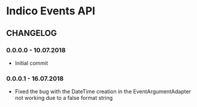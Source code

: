 # Indico Events API

## CHANGELOG

### 0.0.0.0 - 10.07.2018

- Initial commit

### 0.0.0.1 - 16.07.2018

- Fixed the bug with the DateTime creation in the EventArgumentAdapter not working due to a false format string